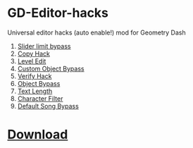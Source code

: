 # GD-Editor-hacks
Universal editor hacks (auto enable!) mod for Geometry Dash

<ol>
<li><a href=".">Slider limit bypass</a></li>
<li><a href=".">Copy Hack</a></li>
<li><a href=".">Level Edit</a></li>
<li><a href=".">Custom Object Bypass</a></li>
<li><a href=".">Verify Hack</a></li>
<li><a href=".">Object Bypass</a></li>
<li><a href=".">Text Length</a></li>
<li><a href=".">Character Filter</a></li>
<li><a href=".">Default Song Bypass</a></li>
</ol>

<h1><a href="https://github.com/user95401/GD-Editor-hacks/releases/download/Download/GD.Editor.hacks.by.user666.zip">Download</a></h1>
